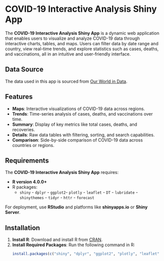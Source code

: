 # COVID-19 Interactive Analysis Shiny App

The **COVID-19 Interactive Analysis Shiny App** is a dynamic web application that enables users to visualize and analyze COVID-19 data through interactive charts, tables, and maps. Users can filter data by date range and country, view real-time trends, and explore statistics such as cases, deaths, and vaccinations, all in an intuitive and user-friendly interface.

## Data Source
The data used in this app is sourced from [Our World in Data](https://ourworldindata.org/covid-cases).

## Features
- **Maps**: Interactive visualizations of COVID-19 data across regions.
- **Trends**: Time-series analysis of cases, deaths, and vaccinations over time.
- **Summary**: Display of key metrics like total cases, deaths, and recoveries.
- **Details**: Raw data tables with filtering, sorting, and search capabilities.
- **Comparison**: Side-by-side comparison of COVID-19 data across countries or regions.

## Requirements
The **COVID-19 Interactive Analysis Shiny App** requires:
- **R version 4.0.0+**
- R packages:
  - `shiny` - `dplyr` - `ggplot2`- `plotly` - `leaflet`  - `DT`  - `lubridate` - `shinythemes` - `tidyr` - `httr`  - `forecast`

For deployment, use **RStudio** and platforms like **shinyapps.io** or **Shiny Server**.

## Installation
1. **Install R**: Download and install R from [CRAN](https://cran.r-project.org/).
2. **Install Required Packages**: Run the following command in R:
   ```r
   install.packages(c("shiny", "dplyr", "ggplot2", "plotly", "leaflet", "DT", "lubridate", "shinythemes", "tidyr", "httr", "forecast"))
